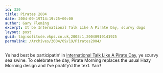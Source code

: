 ```yaml
---
id: 330
title: Pirates 2004
date: 2004-09-19T14:19:25+00:00
author: Gary Fleming
excerpt: It be International Talk Like A Pirate Day, scurvy dogs
layout: post
guid: tag:solitude.vkps.co.uk,2003:1,20040919141925
permalink: /Archives/2004/09/19/Pirates2004/
---
```

Ye had best be participatin&#8217; in [International Talk Like A Pirate Day](http://www.talklikeapirate.com/), ye scurvy sea swine. To celebrate the day, Pirate Morning replaces the usual Hazy Morning design and I&#8217;ve piratify&#8217;d the text. Yarr!
